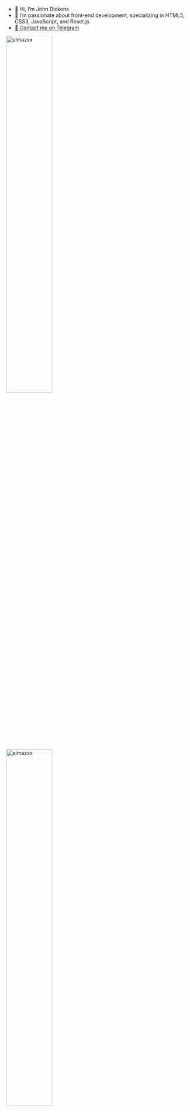 - 👋 Hi, I’m John Dickens
- 👀 I’m passionate about front-end development, specializing in HTML5, CSS3, JavaScript, and React.js.
- <a href="https://t.me/mamasalievs/">🔗 Contact me on Telegram</a>

<p align="left">
<img height="50%" width="auto" src="https://github-readme-stats.vercel.app/api?username=SaidisIam&show_icons=true&&count_private=true&theme=light&hide_border=true&bg_color=00000000&hide=issues,contribs&locale=en" alt="almazxx" />
<img height="50%" width="auto" src="https://github-readme-stats.vercel.app/api/top-langs?username=SaidisIam&show_icons=true&count_private=true&theme=light&hide_border=true&bg_color=00000000&locale=en&layout=compact" alt="almazxx" />
</p>

[![GitHub Streak](https://streak-stats.demolab.com?user=SaidisIam&theme=sea-dark&date_format=M%20j%5B%2C%20Y%5D&card_width=775)](https://git.io/streak-stats)
